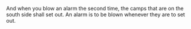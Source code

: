 And when you blow an alarm the second time, the camps that are on the south side shall set out. An alarm is to be blown whenever they are to set out.

